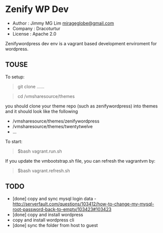 
Zenify WP Dev
=====================

- Author : Jimmy MG Lim <mirageglobe@gmail.com>
- Company : Dracoturtur
- License : Apache 2.0

Zenifywordpress dev env is a vagrant based development enviroment for wordpress. 

TOUSE
---------------------

To setup:

> git clone ...... <this repo>

> cd <this repo>/vmsharesource/themes

you should clone your theme repo (such as zenifywordpress) into themes and it should look like the following

- /vmsharesource/themes/zenifywordpress
- /vmsharesource/themes/twentytwelve
- ...

To start:

> $bash vagrant.run.sh

If you update the vmbootstrap.sh file, you can refresh the vagrantvm by:

> $bash vagrant.refresh.sh


TODO
---------------------

- [done] copy and sync mysql login data - http://serverfault.com/questions/103412/how-to-change-my-mysql-root-password-back-to-empty/103423#103423
- [done] copy and install wordpress
- copy and install wordpress cli
- [done] sync the folder from host to guest

